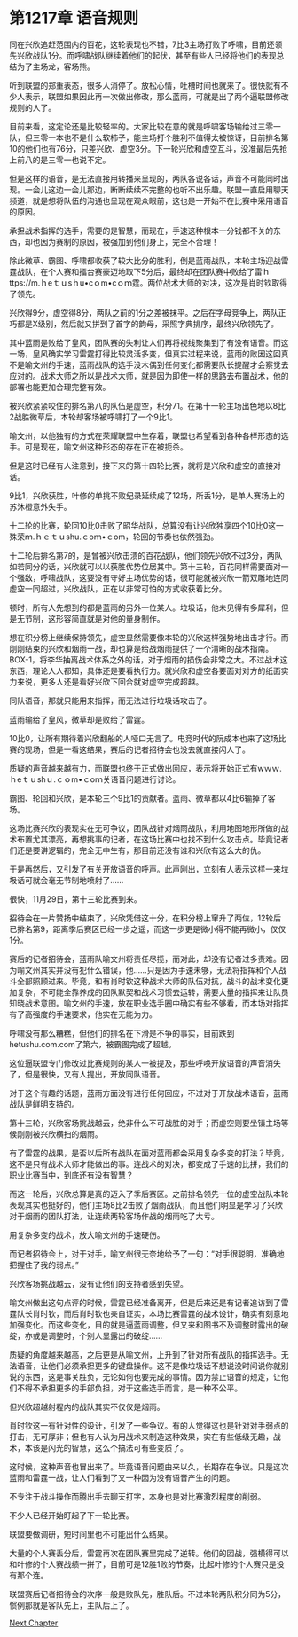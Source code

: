 # 第1217章 语音规则

同在兴欣追赶范围内的百花，这轮表现也不错，7比3主场打败了呼啸，目前还领先兴欣战队1分。而呼啸战队继续着他们的起伏，甚至有些人已经将他们的表现总结为了主场龙，客场熊。

听到联盟的郑重表态，很多人消停了。放松心情，吐槽时间也就来了。很快就有不少人表示，联盟如果因此再一次做出修改，那么蓝雨，可就是出了两个逼联盟修改规则的人了。

目前来看，这定论还是比较轻率的。大家比较在意的就是呼啸客场输给过三零一队，但三零一本也不是什么软柿子，能主场打个胜利不值得太被惊讶，目前排名第10的他们也有76分，只差兴欣、虚空3分。下一轮兴欣和虚空互斗，没准最后先抢上前八的是三零一也说不定。

但是这样的语音，是无法直接用转播来呈现的，两队各说各话，声音不可能同时出现。一会儿这边一会儿那边，断断续续不完整的也听不出乐趣。联盟一直启用聊天频道，就是想将队伍的沟通也呈现在观众眼前，这也是一开始不在比赛中采用语音的原因。

承担战术指挥的选手，需要的是智慧，而现在，手速这种根本一分钱都不关的东西，却也因为赛制的原因，被强加到他们身上，完全不合理！

除此微草、霸图、呼啸都收获了较大比分的胜利，倒是蓝雨战队，本轮主场迎战雷霆战队，在个人赛和擂台赛豪迈地取下5分后，最终却在团队赛中败给了雷ｈttps://m.ｈeｔｕsｈu•cｏm•cｏｍ霆。两位战术大师的对决，这次是肖时钦取得了领先。

兴欣得9分，虚空得8分，两队之前的1分之差被抹平。之后在字母竞争上，两队正巧都是X级别，然后就又拼到了首字的韵母，采照字典排序，最终兴欣领先了。

其中蓝雨是败给了皇风，团队赛的失利让人们再将视线聚集到了有没有语音。而这一场，皇风确实学习雷霆打得比较灵活多变，但真实过程来说，蓝雨的败因这回真不是喻文州的手速，蓝雨战队的选手没木偶到任何变化都需要队长提醒才会察觉去应对的。战术大师之所以是战术大师，就是因为即使一样的思路去布置战术，他的部署也能更加合理完整有效。

被兴欣紧紧咬住的排名第八的队伍是虚空，积分71。在第十一轮主场出色地以8比2战胜微草后，本轮却客场被呼啸打了一个9比1。

喻文州，以他独有的方式在荣耀联盟中生存着，联盟也希望看到各种各样形态的选手。可是现在，喻文州这种形态的存在正在被扼杀。

但是这时已经有人注意到，接下来的第十四轮比赛，就将是兴欣和虚空的直接对话。

9比1，兴欣获胜，叶修的单挑不败纪录延续成了12场，所丢1分，是单人赛场上的苏沐橙意外失手。

十二轮的比赛，轮回10比0击败了昭华战队，总算没有让兴欣独享四个10比0这一殊荣ｍ.ｈｅｔｕshu.ｃoｍ•ｃom，轮回的节奏也依然强劲。

十二轮后排名第7的，是曾被兴欣击溃的百花战队，他们领先兴欣不过3分，两队如若同分的话，兴欣就可以以获胜优势位居其中。第十三轮，百花同样需要面对一个强敌，呼啸战队，这要没有守好主场优势的话，很可能就被兴欣一箭双雕地连同虚空一同超过，兴欣战队，正在以非常可怕的方式收获着比分。

顿时，所有人先想到的都是蓝雨的另外一位某人。垃圾话，他未见得有多犀利，但是无节制，这形容简直就是对他的量身制作。

想在积分榜上继续保持领先，虚空显然需要像本轮的兴欣这样强势地出击才行。而刚刚结束的兴欣和烟雨一战，却也算是给战烟雨提供了一个清晰的战术指南。BOX-1，将李华抽离战术体系之外的话，对于烟雨的损伤会非常之大。不过战术这东西，理论人人都知，具体还是要看执行力。就兴欣和虚空各要面对对方的纸面实力来说，更多人还是看好兴欣下回合就对虚空完成超越。

同队语音，那就只能用来指挥，而无法进行垃圾话攻击了。

蓝雨输给了皇风，微草却是败给了雷霆。

10比0，让所有期待着兴欣翻船的人哑口无言了。电竞时代的阮成本也来了这场比赛的现场，但是一看这结果，赛后的记者招待会也没去就直接闪人了。

质疑的声音越来越有力，而联盟也终于正式做出回应，表示将开始正式有wｗｗ.ｈeｔｕshｕ.ｃｏm•ｃoｍ关语音问题进行讨论。

霸图、轮回和兴欣，是本轮三个9比1的贡献者。蓝雨、微草都以4比6输掉了客场。

这场比赛兴欣的表现实在无可争议，团队战针对烟雨战队，利用地图地形所做的战术布置尤其漂亮，再想挑事的记者，在这场比赛中也找不到什么攻击点。毕竟记者们还是要讲逻辑的，完全无中生有，那目前还没有谁和兴欣有这么大的仇。

于是再然后，又引发了有关开放语音的呼声。此声刚出，立刻有人表示这样一来垃圾话可就会毫无节制地喷射了……

很快，11月29日，第十三轮比赛到来。

招待会在一片赞扬中结束了，兴欣凭借这十分，在积分榜上窜升了两位，12轮后已排名第9，距离季后赛区已经一步之遥，而这一步更是微小得不能再微小，仅仅1分。

赛后的记者招待会，蓝雨队喻文州将责任尽揽，而对此，却没有记者过多责难。因为喻文州其实并没有犯什么错误，他……只是因为手速未够，无法将指挥和个人战斗全部照顾过来。毕竟，和有肖时钦这种战术大师的队伍对抗，战斗的战术变化更加复杂，不可能全靠养成的团队默契和战术习惯去运转，需要大量的指挥来让队员知晓战术意图。喻文州的手速，放在职业选手圈中确实有些不够看，而本场对指挥有了高强度的手速要求，他实在无能为力。

呼啸没有那么糟糕，但他们的排名在下滑是不争的事实，目前跌到hetushu.com.com了第六，被霸图完成了超越。

这位逼联盟专门修改过比赛规则的某人一被提及，那些呼唤开放语音的声音消失了，但是很快，又有人提出，开放同队语音。

对于这个有趣的话题，蓝雨方面没有进行任何回应，不过对于开放战术语音，蓝雨战队是鲜明支持的。

第十三轮，兴欣客场挑战越云，绝非什么不可战胜的对手；而虚空则要坐镇主场等候刚刚被兴欣横扫的烟雨。

有了雷霆的战果，是否以后所有战队在面对蓝雨都会采用复杂多变的打法？毕竟，这不是只有战术大师才能做出的事。连战术的对决，都变成了手速的比拼，我们的职业比赛当中，到底还有没有智慧？

而这一轮后，兴欣总算是真的迈入了季后赛区。之前排名领先一位的虚空战队本轮表现其实也挺好的，他们主场8比2击败了烟雨战队，而且他们明显是学习了兴欣对于烟雨的团队打法，让连续两轮客场作战的烟雨吃了大亏。

用复杂多变的战术，放大喻文州的手速硬伤。

而记者招待会上，对于对手，喻文州很无奈地给予了一句：“对手很聪明，准确地把握住了我的弱点。”

兴欣客场挑战越云，没有让他们的支持者感到失望。

喻文州做出这句点评的时候，雷霆已经准备离开，但是后来还是有记者追访到了雷霆队长肖时钦，而后肖时钦也亲自证实，本场比赛雷霆的战术设计，确实有刻意地加强变化。而这些变化，目的就是逼蓝雨调整，但又来和图书不及调整时露出的破绽，亦或是调整时，个别人显露出的破绽……

质疑的角度越来越高，之后更是从喻文州，上升到了针对所有战队的指挥选手。无法语音，让他们必须承担更多的键盘操作。这不是像垃圾话不想说没时间说你就别说的东西，这是事关胜负，无论如何也要完成的事情。因为禁止语音的规定，让他们不得不承担更多的手部负担，对于这些选手而言，是一种不公平。

但兴欣超越射程内的战队其实不仅仅是烟雨。

肖时钦这一有针对性的设计，引发了一些争议。有的人觉得这也是针对对手弱点的打击，无可厚非；但也有人认为用战术来制造这种效果，实在有些低级无趣，战术，本该是闪光的智慧，这么个搞法可有些变质了。

这时候，这种声音也冒出来了。毕竟语音问题由来以久，长期存在争议。只是这次蓝雨和雷霆一战，让人们看到了又一种因为没有语音产生的问题。

不专注于战斗操作而腾出手去聊天打字，本身也是对比赛激烈程度的削弱。

不少人已经开始盯起了下一轮比赛。

联盟要做调研，短时间里也不可能出什么结果。

大量的个人赛丢分后，雷霆再次在团队赛里完成了逆转。他们的团战，强横得可以和叶修的个人赛战绩一拼了，目前可是12胜1败的节奏，比起叶修的个人赛只是没有那个连。

联盟赛后记者招待会的次序一般是败队先，胜队后。不过本轮两队积分同为5分，惯例那就是客队先上，主队后上了。



[Next Chapter](%E7%AC%AC1218%E7%AB%A0%20%E5%85%A8%E6%98%8E%E6%98%9F%E7%A5%A8%E6%A6%9C.md)